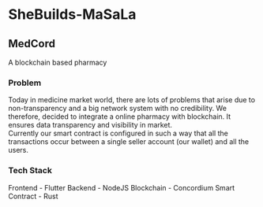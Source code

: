 # SheBuilds-MaSaLa

## MedCord
A blockchain based pharmacy

### Problem
Today in medicine market world, there are lots of problems that arise due to non-transparency and a big network system with no credibility. We therefore, decided to integrate a online pharmacy with blockchain.  It ensures data transparency and visibility in market. 
<br>Currently our smart contract is configured in such a way that all the transactions occur between a single seller account (our wallet) and all the users.

### Tech Stack
Frontend - Flutter
Backend - NodeJS
Blockchain - Concordium
Smart Contract - Rust
